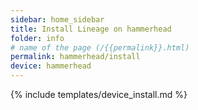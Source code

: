```yaml
---
sidebar: home_sidebar
title: Install Lineage on hammerhead
folder: info
# name of the page (/{{permalink}}.html)
permalink: hammerhead/install
device: hammerhead
---
```

{% include templates/device_install.md %}
